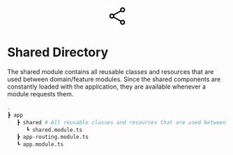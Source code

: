 <p align="center">
  <img src="../docs/images/shared_directory.svg" alt="shared-directory" width="48px" height="48px" style="color: #5f6368;"/>
  <br>
</p>

# Shared Directory

The shared module contains all reusable classes and resources that are used between domain/feature modules. Since the shared components are constantly loaded with the application, they are available whenever a module requests them.

```bash
.
┣ app 
   ┣ shared # All reusable classes and resources that are used between domain/feature modules should be added here
      ┗ shared.module.ts
   ┣ app-routing.module.ts
   ┗ app.module.ts
```
